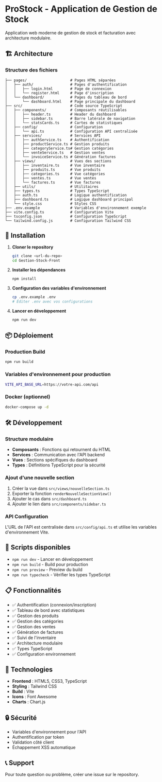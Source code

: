 # ProStock - Application de Gestion de Stock

Application web moderne de gestion de stock et facturation avec architecture modulaire.

## 🏗️ Architecture

### Structure des fichiers
```
├── pages/                    # Pages HTML séparées
│   ├── auth/                 # Pages d'authentification
│   │   ├── login.html        # Page de connexion
│   │   └── register.html     # Page d'inscription
│   └── dashboard/            # Pages du tableau de bord
│       └── dashboard.html    # Page principale du dashboard
├── src/                      # Code source TypeScript
│   ├── components/           # Composants réutilisables
│   │   ├── header.ts         # Header du dashboard
│   │   ├── sidebar.ts        # Barre latérale de navigation
│   │   └── statsCards.ts     # Cartes de statistiques
│   ├── config/               # Configuration
│   │   └── api.ts            # Configuration API centralisée
│   ├── services/             # Services API
│   │   ├── authService.ts    # Authentification
│   │   ├── productService.ts # Gestion produits
│   │   ├── categoryService.ts# Gestion catégories
│   │   ├── venteService.ts   # Gestion ventes
│   │   └── invoiceService.ts # Génération factures
│   ├── views/                # Vues des sections
│   │   ├── inventaire.ts     # Vue inventaire
│   │   ├── produits.ts       # Vue produits
│   │   ├── categories.ts     # Vue catégories
│   │   ├── ventes.ts         # Vue ventes
│   │   └── factures.ts       # Vue factures
│   ├── utils/                # Utilitaires
│   ├── types.ts              # Types TypeScript
│   ├── auth.ts               # Logique authentification
│   ├── dashboard.ts          # Logique dashboard principal
│   └── style.css             # Styles CSS
├── .env.example              # Variables d'environnement exemple
├── vite.config.ts            # Configuration Vite
├── tsconfig.json             # Configuration TypeScript
└── tailwind.config.js        # Configuration Tailwind CSS
```

## 🚀 Installation

1. **Cloner le repository**
   ```bash
   git clone <url-du-repo>
   cd Gestion-Stock-Front
   ```

2. **Installer les dépendances**
   ```bash
   npm install
   ```

3. **Configuration des variables d'environnement**
   ```bash
   cp .env.example .env
   # Éditer .env avec vos configurations
   ```

4. **Lancer en développement**
   ```bash
   npm run dev
   ```

## 📦 Déploiement

### Production Build
```bash
npm run build
```

### Variables d'environnement pour production
```bash
VITE_API_BASE_URL=https://votre-api.com/api
```

### Docker (optionnel)
```bash
docker-compose up -d
```

## 🛠️ Développement

### Structure modulaire
- **Composants** : Fonctions qui retournent du HTML
- **Services** : Communication avec l'API backend
- **Vues** : Sections spécifiques du dashboard
- **Types** : Définitions TypeScript pour la sécurité

### Ajout d'une nouvelle section
1. Créer la vue dans `src/views/nouvelleSection.ts`
2. Exporter la fonction `renderNouvelleSectionView()`
3. Ajouter le cas dans `src/dashboard.ts`
4. Ajouter le lien dans `src/components/sidebar.ts`

### API Configuration
L'URL de l'API est centralisée dans `src/config/api.ts` et utilise les variables d'environnement Vite.

## 🔧 Scripts disponibles

- `npm run dev` - Lancer en développement
- `npm run build` - Build pour production
- `npm run preview` - Preview du build
- `npm run typecheck` - Vérifier les types TypeScript

## 📋 Fonctionnalités

- ✅ Authentification (connexion/inscription)
- ✅ Tableau de bord avec statistiques
- ✅ Gestion des produits
- ✅ Gestion des catégories
- ✅ Gestion des ventes
- ✅ Génération de factures
- ✅ Suivi de l'inventaire
- ✅ Architecture modulaire
- ✅ Types TypeScript
- ✅ Configuration environnement

## 🎨 Technologies

- **Frontend** : HTML5, CSS3, TypeScript
- **Styling** : Tailwind CSS
- **Build** : Vite
- **Icons** : Font Awesome
- **Charts** : Chart.js

## 🔒 Sécurité

- Variables d'environnement pour l'API
- Authentification par token
- Validation côté client
- Échappement XSS automatique

## 📞 Support

Pour toute question ou problème, créer une issue sur le repository.
